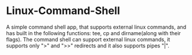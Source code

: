 # Linux-Command-Shell
A simple command shell app, that supports external linux commands, and has built in the following functions: tee, cp and dirname(along with their flags).
The command shell can support external linux commands, it supports only ">" and ">>" redirects and it also supports pipes "|".
